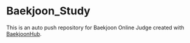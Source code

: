 # Baekjoon_Study
This is an auto push repository for Baekjoon Online Judge created with [BaekjoonHub](https://github.com/BaekjoonHub/BaekjoonHub).
